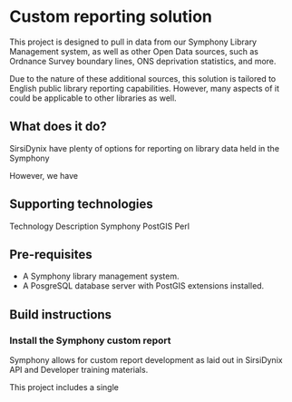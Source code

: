 # Custom reporting solution

This project is designed to pull in data from our Symphony Library Management system, as well as other Open Data sources, such as Ordnance Survey boundary lines, ONS deprivation statistics, and more.

Due to the nature of these additional sources, this solution is tailored to English public library reporting capabilities. However, many aspects of it could be applicable to other libraries as well.


## What does it do?

SirsiDynix have plenty of options for reporting on library data held in the Symphony 

However, we have 


## Supporting technologies

Technology Description
Symphony
PostGIS
Perl


## Pre-requisites

- A Symphony library management system.
- A PosgreSQL database server with PostGIS extensions installed.

## Build instructions

### Install the Symphony custom report

Symphony allows for custom report development as laid out in SirsiDynix API and Developer training materials.

This project includes a single 
